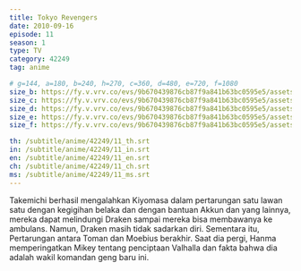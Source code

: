 ```yaml
---
title: Tokyo Revengers
date: 2010-09-16
episode: 11
season: 1
type: TV
category: 42249
tag: anime

# g=144, a=180, b=240, h=270, c=360, d=480, e=720, f=1080
size_b: https://fy.v.vrv.co/evs/9b670439876cb87f9a841b63bc0595e5/assets/911c50c8d98f7cd5de6b63ddd0ac054e_4090569.mp4
size_c: https://fy.v.vrv.co/evs/9b670439876cb87f9a841b63bc0595e5/assets/911c50c8d98f7cd5de6b63ddd0ac054e_4090568.mp4
size_d: https://fy.v.vrv.co/evs/9b670439876cb87f9a841b63bc0595e5/assets/911c50c8d98f7cd5de6b63ddd0ac054e_4090570.mp4
size_e: https://fy.v.vrv.co/evs/9b670439876cb87f9a841b63bc0595e5/assets/911c50c8d98f7cd5de6b63ddd0ac054e_4090571.mp4
size_f: https://fy.v.vrv.co/evs/9b670439876cb87f9a841b63bc0595e5/assets/911c50c8d98f7cd5de6b63ddd0ac054e_4090572.mp4

th: /subtitle/anime/42249/11_th.srt
in: /subtitle/anime/42249/11_in.srt
en: /subtitle/anime/42249/11_en.srt
ch: /subtitle/anime/42249/11_ch.srt
ms: /subtitle/anime/42249/11_ms.srt
---
```

Takemichi berhasil mengalahkan Kiyomasa dalam pertarungan satu lawan satu dengan kegigihan belaka dan dengan bantuan Akkun dan yang lainnya, mereka dapat melindungi Draken sampai mereka bisa membawanya ke ambulans. Namun, Draken masih tidak sadarkan diri. Sementara itu, Pertarungan antara Toman dan Moebius berakhir. Saat dia pergi, Hanma memperingatkan Mikey tentang penciptaan Valhalla dan fakta bahwa dia adalah wakil komandan geng baru ini.
